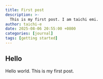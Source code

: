 ```yaml
---
title: First post
description: >-
  This is my first post. I am taichi emi.
author: taichi-e
date: 2025-08-06 20:55:00 +0800
categories: [journal]
tags: [getting started]
---
```


## Hello
Hello world.
This is my first post.
